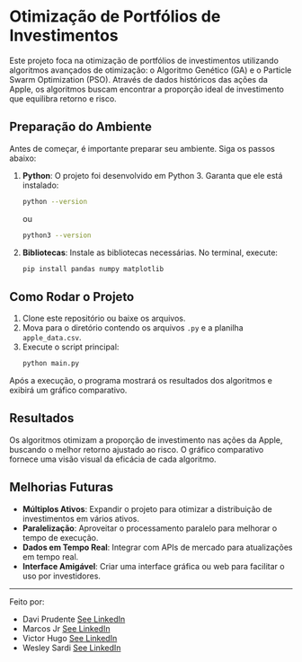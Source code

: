 
# Otimização de Portfólios de Investimentos

Este projeto foca na otimização de portfólios de investimentos utilizando algoritmos avançados de otimização: o Algoritmo Genético (GA) e o Particle Swarm Optimization (PSO). Através de dados históricos das ações da Apple, os algoritmos buscam encontrar a proporção ideal de investimento que equilibra retorno e risco.

## Preparação do Ambiente

Antes de começar, é importante preparar seu ambiente. Siga os passos abaixo:

1. **Python**: O projeto foi desenvolvido em Python 3. Garanta que ele está instalado:
   ```bash
   python --version
   ```
   ou
   ```bash
   python3 --version
   ```

2. **Bibliotecas**: Instale as bibliotecas necessárias. No terminal, execute:
   ```bash
   pip install pandas numpy matplotlib
   ```

## Como Rodar o Projeto

1. Clone este repositório ou baixe os arquivos.
2. Mova para o diretório contendo os arquivos `.py` e a planilha `apple_data.csv`.
3. Execute o script principal:
   ```bash
   python main.py
   ```

Após a execução, o programa mostrará os resultados dos algoritmos e exibirá um gráfico comparativo.

## Resultados

Os algoritmos otimizam a proporção de investimento nas ações da Apple, buscando o melhor retorno ajustado ao risco. O gráfico comparativo fornece uma visão visual da eficácia de cada algoritmo.

## Melhorias Futuras

- **Múltiplos Ativos**: Expandir o projeto para otimizar a distribuição de investimentos em vários ativos.
- **Paralelização**: Aproveitar o processamento paralelo para melhorar o tempo de execução.
- **Dados em Tempo Real**: Integrar com APIs de mercado para atualizações em tempo real.
- **Interface Amigável**: Criar uma interface gráfica ou web para facilitar o uso por investidores.

---

Feito por:

 - Davi Prudente [See LinkedIn](https://www.linkedin.com/in/daviprudente/)
 - Marcos Jr [See LinkedIn](https://www.linkedin.com/in/marcos-gon%C3%A7alves-bbb17a1b5)
 - Victor Hugo [See LinkedIn](https://www.linkedin.com/in/victorbkuhn/)
 - Wesley Sardi [See LinkedIn](https://www.linkedin.com/in/wesleysardi/)
